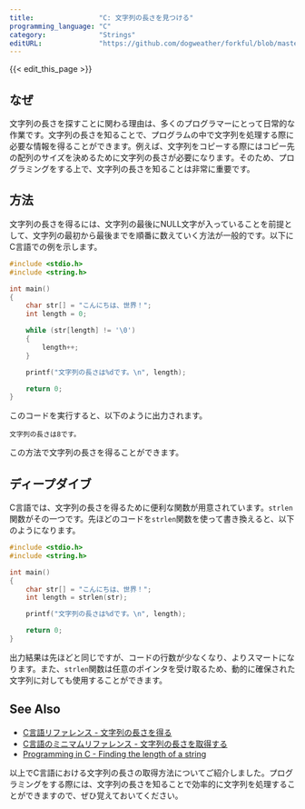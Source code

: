 ```yaml
---
title:                "C: 文字列の長さを見つける"
programming_language: "C"
category:             "Strings"
editURL:              "https://github.com/dogweather/forkful/blob/master/content/ja/c/finding-the-length-of-a-string.md"
---
```


{{< edit_this_page >}}

## なぜ

文字列の長さを探すことに関わる理由は、多くのプログラマーにとって日常的な作業です。文字列の長さを知ることで、プログラムの中で文字列を処理する際に必要な情報を得ることができます。例えば、文字列をコピーする際にはコピー先の配列のサイズを決めるために文字列の長さが必要になります。そのため、プログラミングをする上で、文字列の長さを知ることは非常に重要です。

## 方法

文字列の長さを得るには、文字列の最後にNULL文字が入っていることを前提として、文字列の最初から最後までを順番に数えていく方法が一般的です。以下にC言語での例を示します。

```C
#include <stdio.h>
#include <string.h>

int main()
{
    char str[] = "こんにちは、世界！";
    int length = 0;

    while (str[length] != '\0')
    {
        length++;
    }

    printf("文字列の長さは%dです。\n", length);

    return 0;
}
```

このコードを実行すると、以下のように出力されます。

```
文字列の長さは8です。
```

この方法で文字列の長さを得ることができます。

## ディープダイブ

C言語では、文字列の長さを得るために便利な関数が用意されています。`strlen`関数がその一つです。先ほどのコードを`strlen`関数を使って書き換えると、以下のようになります。

```C
#include <stdio.h>
#include <string.h>

int main()
{
    char str[] = "こんにちは、世界！";
    int length = strlen(str);

    printf("文字列の長さは%dです。\n", length);

    return 0;
}
```

出力結果は先ほどと同じですが、コードの行数が少なくなり、よりスマートになります。また、`strlen`関数は任意のポインタを受け取るため、動的に確保された文字列に対しても使用することができます。

## See Also

- [C言語リファレンス - 文字列の長さを得る](http://www.c-tipsref.com/reference/strlen.html)
- [C言語のミニマムリファレンス - 文字列の長さを取得する](https://zeddios.tistory.com/64)
- [Programming in C - Finding the length of a string](https://www.programiz.com/c-programming/examples/string-length)

以上でC言語における文字列の長さの取得方法についてご紹介しました。プログラミングをする際には、文字列の長さを知ることで効率的に文字列を処理することができますので、ぜひ覚えておいてください。